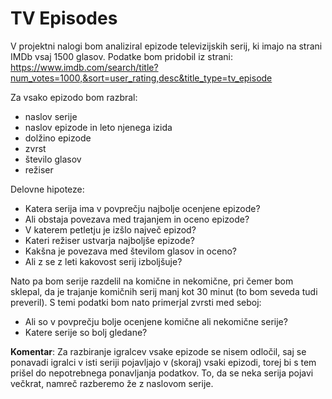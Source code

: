 # TV Episodes

V projektni nalogi bom analiziral epizode televizijskih serij, ki imajo na strani IMDb vsaj 1500 glasov. Podatke bom pridobil iz strani: https://www.imdb.com/search/title?num_votes=1000,&sort=user_rating,desc&title_type=tv_episode

Za vsako epizodo bom razbral:
* naslov serije
* naslov epizode in leto njenega izida
* dolžino epizode
* zvrst
* število glasov
* režiser


Delovne hipoteze:
* Katera serija ima v povprečju najbolje ocenjene epizode?
* Ali obstaja povezava med trajanjem in oceno epizode?
* V katerem petletju je izšlo največ epizod?
* Kateri režiser ustvarja najboljše epizode?
* Kakšna je povezava med številom glasov in oceno?
* Ali z se z leti kakovost serij izboljšuje?

Nato pa bom serije razdelil na komične in nekomične, pri čemer bom sklepal, da je trajanje komičnih serij manj kot 30 minut (to bom seveda tudi preveril). S temi podatki bom nato primerjal zvrsti med seboj:
* Ali so v povprečju bolje ocenjene komične ali nekomične serije?
* Katere serije so bolj gledane?


**Komentar**: Za razbiranje igralcev vsake epizode se nisem odločil, saj se ponavadi igralci v isti seriji pojavljajo v (skoraj) vsaki epizodi, torej bi s tem prišel do nepotrebnega ponavljanja podatkov. To, da se neka serija pojavi večkrat, namreč razberemo že z naslovom serije.
